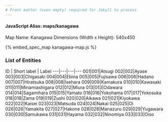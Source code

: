 ```yaml
---
# Front matter (even empty) required for Jekyll to process
---
```


#### JavaScript Alias: maps/kanagawa

Map Name: Kanagawa
Dimensions (Width x Height): 540x450



{% embed_spec_map kanagawa-map.js %}

### List of Entities

ID | Short label | Label
---|---|---|---
001|001|Atsugi
002|002|Ayase
003|003|Chigasaki
004|004|Ebina
005|005|Fujisawa
006|006|Hadano
007|007|Hiratsuka
008|008|Isehara
009|009|Kamakura
010|010|Kawasaki
011|011|Minamiashigara
012|012|Miura
013|013|Odawara
014|014|Sagamihara
015|015|Yamato
016|016|Yokohama
017|017|Yokosuka
018|018|Zama
019|019|Zushi
020|020|Aikawa
021|021|Kiyokawa
022|022|Kaisei
023|023|Matsuda
024|024|Nakai
025|025|Oi
026|026|Yamakita
027|027|Hakone
028|028|Manazuru
029|029|Yugawara
030|030|Samukawa
031|031|Hayama
032|032|Ninomiya
033|033|Oiso